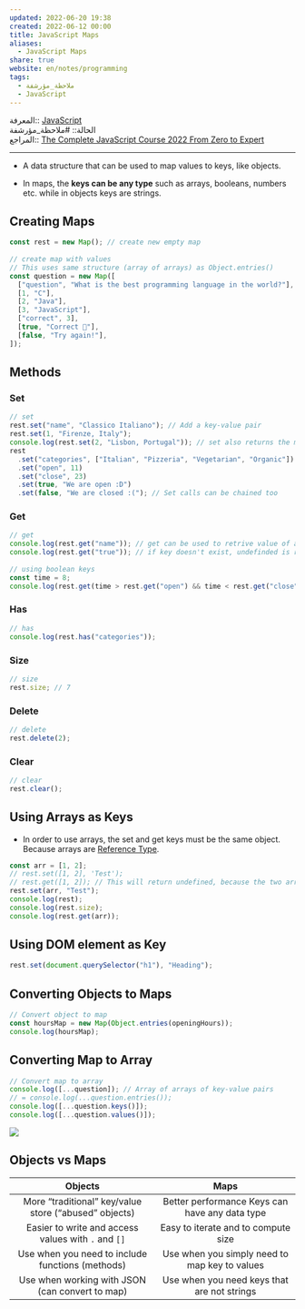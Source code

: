```yaml
---  
updated: 2022-06-20 19:38  
created: 2022-06-12 00:00  
title: JavaScript Maps  
aliases:  
  - JavaScript Maps  
share: true  
website: en/notes/programming  
tags:  
  - ملاحظة_مؤرشفة  
  - JavaScript  
---  
```

  
  
  
المعرفة:: [JavaScript](JavaScript)  
الحالة:: #ملاحظة_مؤرشفة  
المراجع:: [The Complete JavaScript Course 2022 From Zero to Expert](The%20Complete%20JavaScript%20Course%202022%20From%20Zero%20to%20Expert)  
  
---  
  
- A data structure that can be used to map values to keys, like objects.  
  
- In maps, the **keys can be any type** such as arrays, booleans, numbers etc. while in objects keys are strings.  
  
## Creating Maps  
  
```js  
const rest = new Map(); // create new empty map  
  
// create map with values  
// This uses same structure (array of arrays) as Object.entries()  
const question = new Map([  
  ["question", "What is the best programming language in the world?"],  
  [1, "C"],  
  [2, "Java"],  
  [3, "JavaScript"],  
  ["correct", 3],  
  [true, "Correct 🎉"],  
  [false, "Try again!"],  
]);  
```  
  
## Methods  
  
### Set  
  
```js  
// set  
rest.set("name", "Classico Italiano"); // Add a key-value pair  
rest.set(1, "Firenze, Italy");  
console.log(rest.set(2, "Lisbon, Portugal")); // set also returns the map after adding item  
rest  
  .set("categories", ["Italian", "Pizzeria", "Vegetarian", "Organic"])  
  .set("open", 11)  
  .set("close", 23)  
  .set(true, "We are open :D")  
  .set(false, "We are closed :("); // Set calls can be chained too  
```  
  
### Get  
  
```js  
// get  
console.log(rest.get("name")); // get can be used to retrive value of a key  
console.log(rest.get("true")); // if key doesn't exist, undefinded is returned  
  
// using boolean keys  
const time = 8;  
console.log(rest.get(time > rest.get("open") && time < rest.get("close"))); // rest.get(8 > 11 && 8 < 23) -> We are closed :(  
```  
  
### Has  
  
```js  
// has  
console.log(rest.has("categories"));  
```  
  
### Size  
  
```js  
// size  
rest.size; // 7  
```  
  
### Delete  
  
```js  
// delete  
rest.delete(2);  
```  
  
### Clear  
  
```js  
// clear  
rest.clear();  
```  
  
## Using Arrays as Keys  
  
- In order to use arrays, the set and get keys must be the same object. Because arrays are [Reference Type](JavaScript%20Primitives%20vs%20Objects%20-%20Primitive%20vs%20Reference%20Types).  
  
```js  
const arr = [1, 2];  
// rest.set([1, 2], 'Test');  
// rest.get([1, 2]); // This will return undefined, because the two arrays are different in the heap.  
rest.set(arr, "Test");  
console.log(rest);  
console.log(rest.size);  
console.log(rest.get(arr));  
```  
  
## Using DOM element as Key  
  
```js  
rest.set(document.querySelector("h1"), "Heading");  
```  
  
## Converting Objects to Maps  
  
```js  
// Convert object to map  
const hoursMap = new Map(Object.entries(openingHours));  
console.log(hoursMap);  
```  
  
## Converting Map to Array  
  
```js  
// Convert map to array  
console.log([...question]); // Array of arrays of key-value pairs  
// = console.log(...question.entries());  
console.log([...question.keys()]);  
console.log([...question.values()]);  
```  
  
![](,%20JavaScript%20Loops%20and%20Iteration#Iterating%20Maps)  
  
## Objects vs Maps  
  
|                      **Objects**                      |                    **Maps**                    |  
| :---------------------------------------------------: | :--------------------------------------------: |  
| More “traditional” key/value store (“abused” objects) | Better performance Keys can have any data type |  
|  Easier to write and access values with `.` and `[]`  |      Easy to iterate and to compute size       |  
|   Use when you need to include functions (methods)    | Use when you simply need to map key to values  |  
|    Use when working with JSON (can convert to map)    |  Use when you need keys that are not strings   |  
